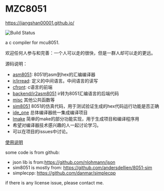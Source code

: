 # MZC8051

https://jiangshan00001.github.io/

![Build Status](https://github.com/Jiangshan00001/MZC8051/workflows/mzc8051_ubuntu_build/badge.svg)


a c compiler for mcu8051.

欢迎任何人参与和完善：一个人可以走的很快，但是一群人却可以走的更远。


源码说明：

- [asm8051](doc/asm8051.md): 8051的asm到hex的汇编编译器
- [ir/irread](doc/ir.md): 定义的中间语言。中间语言的读写
- [cfront](doc/cfront.md): c语言的前端
- [backend/ir2asm8051](doc/ir2asm8051.md) ir转为8051汇编语言的后端代码
- [misc](doc/misc.md) 其他公共函数等
- [sim8051](doc/sim8051.md) 8051的仿真代码，用于测试验证生成的hex代码运行功能是否正确
- [ide_one](doc/ide_one.md) 总体编译器统一集成编译项目
- [lmake](doc/lmake.md) 简单的make的部分功能实现，用于生成项目和编译程序用
- 希望对编译器技术感兴趣的人一起讨论学习。
- 可以在项目的issues中讨论。

[使用说明](doc/usage.md)



some code is from github:

- json lib is from:https://github.com/nlohmann/json
- sim8051 is mostly from: https://github.com/andersdellien/8051-sim
- simplecpp: https://github.com/danmar/simplecpp

if there is any license issue, please contact me.


